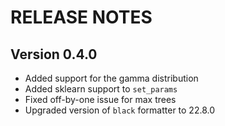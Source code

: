 # RELEASE NOTES

## Version 0.4.0

* Added support for the gamma distribution
* Added sklearn support to `set_params`
* Fixed off-by-one issue for max trees
* Upgraded version of `black` formatter to 22.8.0

